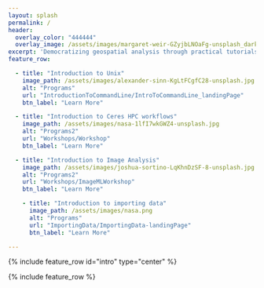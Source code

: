 ```yaml
---
layout: splash
permalink: /
header:
  overlay_color: "444444"
  overlay_image: /assets/images/margaret-weir-GZyjbLNOaFg-unsplash_dark.jpg
excerpt: 'Democratizing geospatial analysis through practical tutorials'
feature_row:

  - title: "Introduction to Unix"
    image_path: /assets/images/alexander-sinn-KgLtFCgfC28-unsplash.jpg
    alt: "Programs"
    url: "IntroductionToCommandLine/IntroToCommandLine_landingPage"
    btn_label: "Learn More"

  - title: "Introduction to Ceres HPC workflows"
    image_path: /assets/images/nasa-1lfI7wkGWZ4-unsplash.jpg
    alt: "Programs2"
    url: "Workshops/Workshop"
    btn_label: "Learn More"

  - title: "Introduction to Image Analysis"
    image_path: /assets/images/joshua-sortino-LqKhnDzSF-8-unsplash.jpg
    alt: "Programs2"
    url: "Workshops/ImageMLWorkshop"
    btn_label: "Learn More"

    - title: "Introduction to importing data"
      image_path: /assets/images/nasa.png
      alt: "Programs"
      url: "ImportingData/ImportingData-landingPage"
      btn_label: "Learn More"

---
```



{% include feature_row id="intro" type="center" %}

{% include feature_row %}

